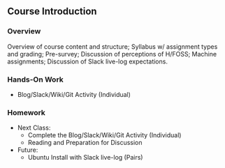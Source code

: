 ## Course Introduction

### Overview
Overview of course content and structure; Syllabus w/ assignment types and grading; Pre-survey; Discussion of perceptions of H/FOSS; Machine assignments; Discussion of Slack live-log expectations.

### Hands-On Work

- Blog/Slack/Wiki/Git Activity (Individual)

### Homework

- Next Class:
  - Complete the Blog/Slack/Wiki/Git Activity (Individual)
  - Reading and Preparation for Discussion
- Future:
  - Ubuntu Install with Slack live-log (Pairs)
